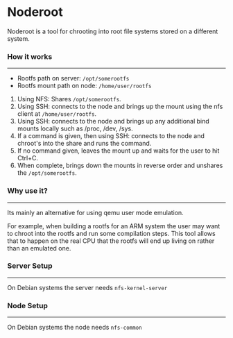 # Noderoot

Noderoot is a tool for chrooting into root file systems stored on a different system.


### How it works
---------------------------------------------------------

- Rootfs path on server: ```/opt/somerootfs```
- Rootfs mount path on node: ```/home/user/rootfs```

1. Using NFS: Shares ```/opt/somerootfs```.
2. Using SSH: connects to the node and brings up the mount using the nfs client at ```/home/user/rootfs```.
3. Using SSH: connects to the node and brings up any additional bind mounts locally such as /proc, /dev, /sys.
4. If a command is given, then using SSH: connects to the node and chroot's into the share and runs the command.
5. If no command given, leaves the mount up and waits for the user to hit Ctrl+C.
6. When complete, brings down the mounts in reverse order and unshares the ```/opt/somerootfs```.


### Why use it?
---------------------------------------------------------

Its mainly an alternative for using qemu user mode emulation.

For example, when building a rootfs for an ARM system the user may want to chroot into the rootfs and
run some compilation steps. This tool allows that to happen on the real CPU that the rootfs will end up living on
rather than an emulated one.


### Server Setup
---------------------------------------------------------

On Debian systems the server needs `nfs-kernel-server`


### Node Setup
---------------------------------------------------------

On Debian systems the node needs `nfs-common`
